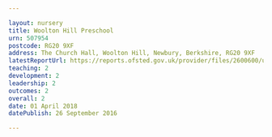 ```yaml
---

layout: nursery
title: Woolton Hill Preschool
urn: 507954
postcode: RG20 9XF
address: The Church Hall, Woolton Hill, Newbury, Berkshire, RG20 9XF
latestReportUrl: https://reports.ofsted.gov.uk/provider/files/2600600/urn/507954.pdf
teaching: 2
development: 2
leadership: 2
outcomes: 2
overall: 2
date: 01 April 2018 
datePublish: 26 September 2016

---
```

